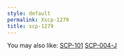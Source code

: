 ```yaml
---
style: default
permalink: Xscp-1279
title: scp-1279
---
```

You may also like:
[SCP-101](http://scp-wiki.net/scp-101)
[SCP-004-J](http://scp-wiki.net/scp-004-j)